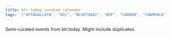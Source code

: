 ```yaml
---
title: blr.today curated calendar
tags: '["ATTAGALLATA", "BIC", "BLUETOKAI", "BSF", "CARBON", "CHAMPACA", "COURTYARD", "CREATIVEMORNINGS", "GOETHE", "KOOTA", "MAP", "SISTERSINSWEAT", "SOFAR", "SUMUKHA", "TOGETHER", "TROVE", "UNDERLINE", "URBANAUT", "VENN", "WINDMILLS"]'
---
```

Semi-curated events from blr.today. Might include duplicates.
